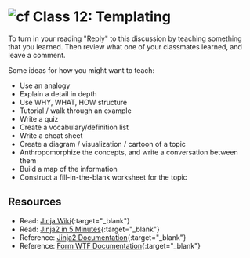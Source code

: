 # ![cf](http://i.imgur.com/7v5ASc8.png) Class 12: Templating

To turn in your reading "Reply" to this discussion by teaching something that you learned. Then review what one of your classmates learned, and leave a comment.

Some ideas for how you might want to teach:
- Use an analogy
- Explain a detail in depth
- Use WHY, WHAT, HOW structure
- Tutorial / walk through an example
- Write a quiz
- Create a vocabulary/definition list
- Write a cheat sheet
- Create a diagram / visualization / cartoon of a topic
- Anthropomorphize the concepts, and write a conversation between them
- Build a map of the information
- Construct a fill-in-the-blank worksheet for the topic

## Resources
- Read: [Jinja Wiki](https://en.wikipedia.org/wiki/Jinja_(template_engine)){:target="_blank"}
- Read: [Jinja2 in 5 Minutes](https://codeburst.io/jinja-2-explained-in-5-minutes-88548486834e){:target="_blank"}
- Reference: [Jinja2 Documentation](http://jinja.pocoo.org/docs/2.10/){:target="_blank"}
- Reference: [Form WTF Documentation](https://flask-wtf.readthedocs.io/en/stable/quickstart.html#creating-forms){:target="_blank"}
